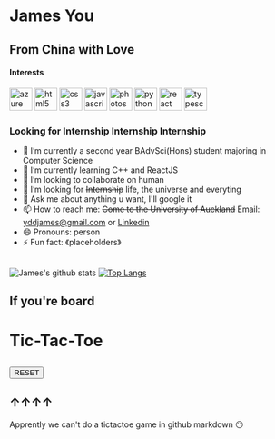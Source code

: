 # James You
## From China with Love
#### Interests
<p align="left"><img src="https://www.vectorlogo.zone/logos/microsoft_azure/microsoft_azure-icon.svg" alt="azure" width="40" height="40"/> <img src="https://devicons.github.io/devicon/devicon.git/icons/html5/html5-original-wordmark.svg" alt="html5" width="40" height="40"/> <img src="https://devicons.github.io/devicon/devicon.git/icons/css3/css3-original-wordmark.svg" alt="css3" width="40" height="40"/> <img src="https://devicons.github.io/devicon/devicon.git/icons/javascript/javascript-original.svg" alt="javascript" width="40" height="40"/> <img src="https://devicons.github.io/devicon/devicon.git/icons/photoshop/photoshop-plain.svg" alt="photoshop" width="40" height="40"/> <img src="https://devicons.github.io/devicon/devicon.git/icons/python/python-original.svg" alt="python" width="40" height="40"/> <img src="https://devicons.github.io/devicon/devicon.git/icons/react/react-original-wordmark.svg" alt="react" width="40" height="40"/> <img src="https://devicons.github.io/devicon/devicon.git/icons/typescript/typescript-original.svg" alt="typescript" width="40" height="40"/></p>


<!--
**jameszu/jameszu** is a ✨ _special_ ✨ repository because its `README.md` (this file) appears on your GitHub profile.
-->

### **Looking for Internship Internship Internship**
- 🔭 I’m currently a second year BAdvSci(Hons) student majoring in Computer Science
- 🌱 I’m currently learning C++ and ReactJS
- 👯 I’m looking to collaborate on human
- 🤔 I’m looking for ~~Internship~~ life, the universe and everyting 
- 💬 Ask me about anything u want, I'll google it
- 📫 How to reach me: ~~Come to the University of Auckland~~ Email: yddjames@gmail.com or [Linkedin](https://www.linkedin.com/in/jams-you/)
- 😄 Pronouns: person
- ⚡ Fun fact: 《placeholders》
<br><br>

![James's github stats](https://github-readme-stats.vercel.app/api?username=jameszu&title_color=85b4ff&icon_color=85b4ff&show_icons=true&count_private=true)
[![Top Langs](https://github-readme-stats.vercel.app/api/top-langs/?username=jameszu&layout=compact&title_color=85b4ff)](https://github.com/anuraghazra/github-readme-stats)

## If you're board

<!DOCTYPE html>
<html lang="en">

<head>
    <meta charset="UTF-8" />
    <meta name="viewport" content="width=device-width, initial-scale=1.0" />
    <meta http-equiv="X-UA-Compatible" content="ie=edge" />
    <title>Tick-Tac-Toe</title>
    <link rel="stylesheet" href="./tictactoe/style.css" />
</head>

<body>
    <div class="container">
        <h1>Tic-Tac-Toe</h1>
        <div class="play-area">
        </div>
        <h2 id="winner"></h2>
        <button onclick="reset_board()">RESET</button>
    </div>
    <script src="./tictactoe/app.js"></script>
</body>

</html>

## &#8593;&#8593;&#8593;&#8593;<br>
Apprently we can't do a tictactoe game in github markdown &#x1F636;








